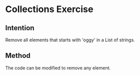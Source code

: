 # Collections Exercise

## Intention

Remove all elements that starts with 'oggy' in a List of strings.

## Method

The code can be modified to remove any element.
